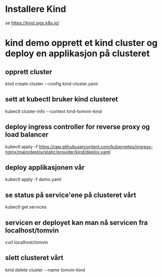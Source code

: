 # Installere Kind
se https://kind.sigs.k8s.io/

# kind demo opprett et kind cluster og deploy en applikasjon på clusteret

## opprett cluster

kind create cluster --config kind-cluster.yaml

## sett at kubectl bruker kind clusteret

kubectl cluster-info --context kind-tomvin-kind

## deploy ingress controller for reverse proxy og load balancer

kubectl apply -f https://raw.githubusercontent.com/kubernetes/ingress-nginx/main/deploy/static/provider/kind/deploy.yaml

## deploy applikasjonen vår

kubectl apply -f demo.yaml

## se status på service'ene på clusteret vårt

kubectl get services

## servicen er deployet kan man nå servicen fra localhost/tomvin

curl localhost/tomvin

## slett clusteret vårt

kind delete cluster --name tomvin-kind